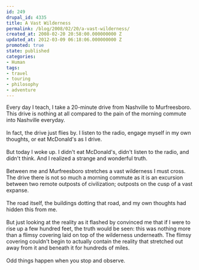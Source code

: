 ```yaml
---
id: 249
drupal_id: 4335
title: A Vast Wilderness
permalink: /blog/2008/02/20/a-vast-wilderness/
created_at: 2008-02-20 20:58:00.000000000 Z
updated_at: 2012-03-09 06:18:06.000000000 Z
promoted: true
state: published
categories:
- Human
tags:
- travel
- touring
- philosophy
- adventure
---
```

Every day I teach, I take a 20-minute drive from Nashville to Murfreesboro. This drive is nothing at all compared to the pain of the morning commute into Nashville everyday.<br /><br />In fact, the drive just flies by. I listen to the radio, engage myself in my own thoughts, or eat McDonald's as I drive.<br /><br />But today I woke up. I didn't eat McDonald's, didn't listen to the radio, and didn't think. And I realized a strange and wonderful truth.<br /><br />Between me and Murfreesboro stretches a vast wilderness I must cross. The drive there is not so much a morning commute as it is an excursion between two remote outposts of civilization; outposts on the cusp of a vast expanse.<br /><br />The road itself, the buildings dotting that road, and my own thoughts had hidden this from me.<br /><br />But just looking at the reality as it flashed by convinced me that if I were to rise up a few hundred feet, the truth would be seen: this was nothing more than a flimsy covering laid on top of the wilderness underneath. The flimsy covering couldn't begin to actually contain the reality that stretched out away from it and beneath it for hundreds of miles.<br /><br />Odd things happen when you stop and observe.
